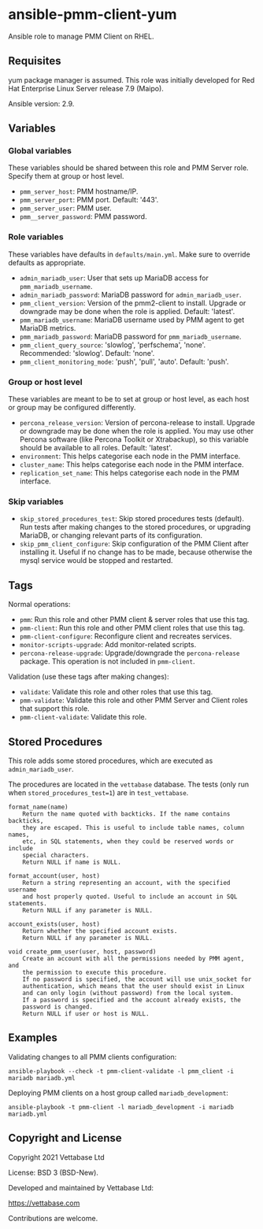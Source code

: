 # ansible-pmm-client-yum

Ansible role to manage PMM Client on RHEL.


## Requisites

yum package manager is assumed. This role was initially developed for
Red Hat Enterprise Linux Server release 7.9 (Maipo).

Ansible version: 2.9.


## Variables

### Global variables

These variables should be shared between this role and PMM Server role. Specify them at group or host level.

- `pmm_server_host`: PMM hostname/IP.
- `pmm_server_port`: PMM port. Default: '443'.
- `pmm_server_user`: PMM user.
- `pmm__server_password`: PMM password.

### Role variables

These variables have defaults in `defaults/main.yml`. Make sure to override defaults as appropriate.

- `admin_mariadb_user`: User that sets up MariaDB access for `pmm_mariadb_username`.
- `admin_mariadb_password`: MariaDB password for `admin_mariadb_user`.
- `pmm_client_version`: Version of the pmm2-client to install. Upgrade or downgrade may be done when the role is applied. Default: 'latest'.
- `pmm_mariadb_username`: MariaDB username used by PMM agent to get MariaDB metrics.
- `pmm_mariadb_password`: MariaDB password for `pmm_mariadb_username`.
- `pmm_client_query_source`: 'slowlog', 'perfschema', 'none'. Recommended: 'slowlog'. Default: 'none'.
- `pmm_client_monitoring_mode`: 'push', 'pull', 'auto'. Default: 'push'.


### Group or host level

These variables are meant to be to set at group or host level, as each host or group may be configured differently.

- `percona_release_version`: Version of percona-release to install. Upgrade or downgrade may be done when the role is applied. You may use other Percona software (like Percona Toolkit or Xtrabackup), so this variable should be available to all roles. Default: 'latest'.
- `environment`: This helps categorise each node in the PMM interface.
- `cluster_name`: This helps categorise each node in the PMM interface.
- `replication_set_name`: This helps categorise each node in the PMM interface.

### Skip variables

- `skip_stored_procedures_test`: Skip stored procedures tests (default). Run tests after making changes to the stored procedures, or upgrading MariaDB, or changing relevant parts of its configuration.
- `skip_pmm_client_configure`: Skip configuration of the PMM Client after installing it. Useful if no change has to be made, because otherwise the mysql service would be stopped and restarted.


## Tags

Normal operations:

- `pmm`: Run this role and other PMM client & server roles that use this tag.
- `pmm-client`: Run this role and other PMM client roles that use this tag.
- `pmm-client-configure`: Reconfigure client and recreates services.
- `monitor-scripts-upgrade`: Add monitor-related scripts.
- `percona-release-upgrade`: Upgrade/downgrade the `percona-release` package. This operation is not included in `pmm-client`.

Validation (use these tags after making changes):

- `validate`: Validate this role and other roles that use this tag.
- `pmm-validate`: Validate this role and other PMM Server and Client roles that support this role.
- `pmm-client-validate`: Validate this role.


## Stored Procedures

This role adds some stored procedures, which are executed as `admin_mariadb_user`.

The procedures are located in the `vettabase` database. The tests (only run when
`stored_procedures_test=1`) are in `test_vettabase`.

```
format_name(name)
    Return the name quoted with backticks. If the name contains backticks,
    they are escaped. This is useful to include table names, column names,
    etc, in SQL statements, when they could be reserved words or include
    special characters.
    Return NULL if name is NULL.

format_account(user, host)
    Return a string representing an account, with the specified username
    and host properly quoted. Useful to include an account in SQL statements.
    Return NULL if any parameter is NULL.

account_exists(user, host)
    Return whether the specified account exists.
    Return NULL if any parameter is NULL.

void create_pmm_user(user, host, password)
    Create an account with all the permissions needed by PMM agent, and
    the permission to execute this procedure.
    If no password is specified, the account will use unix_socket for
    authentication, which means that the user should exist in Linux
    and can only login (without password) from the local system.
    If a password is specified and the account already exists, the
    password is changed.
    Return NULL if user or host is NULL.
```


## Examples

Validating changes to all PMM clients configuration:

```
ansible-playbook --check -t pmm-client-validate -l pmm_client -i mariadb mariadb.yml
```

Deploying PMM clients on a host group called `mariadb_development`:

```
ansible-playbook -t pmm-client -l mariadb_development -i mariadb mariadb.yml
```


## Copyright and License

Copyright  2021  Vettabase Ltd

License: BSD 3 (BSD-New).

Developed and maintained by Vettabase Ltd:

https://vettabase.com

Contributions are welcome.
